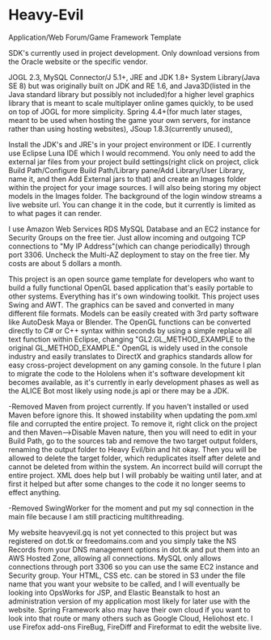 # Heavy-Evil
Application/Web Forum/Game Framework Template

SDK's currently used in project development. Only download versions from the Oracle website or the specific vendor.

JOGL 2.3,
MySQL Connector/J 5.1+,
JRE and JDK 1.8+ System Library(Java SE 8) but was originally built on JDK and RE 1.6,
and Java3D(listed in the Java standard library but possibly not included)for a higher level graphics library that is meant to scale multiplayer online games quickly, to be used on top of JOGL for more simplicity.
Spring 4.4+(for much later stages, meant to be used when hosting the game your own servers, for instance rather than using hosting websites),
JSoup 1.8.3(currently unused), 

 Install the JDK's and JRE's in your project environment or IDE. I currently use Eclipse Luna IDE which I would recommend. You only need to add the external jar files from your project build settings(right click on project, click Build Path/Configure Build Path/Library pane/Add Library/User Library, name it, and then Add External jars to that) and create an Images folder within the project for your image sources. I will also being storing my object models in the Images folder. The background of the login window streams a live website url. You can change it in the code, but it currently is limited as to what pages it can render.   

I use Amazon Web Services RDS MySQL Database and an EC2 instance for Security Groups on the free tier. Just allow incoming and outgoing TCP connections to "My IP Address"(which can change periodically) through port 3306. Uncheck the Multi-AZ deployment to stay on the free tier. My costs are about 5 dollars a month.  

This project is an open source game template for developers who want to build a fully functional OpenGL based application that's easily portable to other systems. Everything has it's own windowing toolkit. This project uses Swing and AWT. The graphics can be saved and converted in many different file formats. Models can be easily created with 3rd party software like AutoDesk Maya or Blender. The OpenGL functions can be converted directly to C# or C++ syntax within seconds by using a simple replace all text function within Eclipse, changing "GL2.GL_METHOD_EXAMPLE to the original GL_METHOD_EXAMPLE." OpenGL is widely used in the console industry and easily translates to DirectX and graphics standards allow for easy cross-project development on any gaming console. In the future I plan to migrate the code to the Hololens when it's software development kit becomes available, as it's currently in early development phases as well as the ALICE Bot most likely using node.js api or there may be a JDK. 

  -Removed Maven from project currently. If you haven't installed or used Maven before ignore this. It showed instability when updating the pom.xml file and corrupted the entire project. To remove it, right click on the project and then Maven-->Disable Maven nature, then you will need to edit in your Build Path, go to the sources tab and remove the two target output folders, renaming the output folder to Heavy Evil/bin and hit okay. Then you will be allowed to delete the target folder, which reduplicates itself after delete and cannot be deleted from within the system. An incorrect build will corrupt the entire project. XML does help but I will probably be waiting until later, and at first it helped but after some changes to the code it no longer seems to effect anything. 
  
  -Removed SwingWorker for the moment and put my sql connection in the main file because I am still practicing multithreading.
  
  My website heavyevil.gq is not yet connected to this project but was registered on dot.tk or freedomains.com and you simply take the NS Records from your DNS management options in dot.tk and put them into an AWS Hosted Zone, allowing all connections. MySQL only allows connections through port 3306 so you can use the same EC2 instance and Security group. Your HTML, CSS etc. can be stored in S3 under the file name that you want your website to be called, and I will eventually be looking into OpsWorks for JSP, and Elastic Beanstalk to host an administration version of my application most likely for later use with the website. Spring Framework also may have their own cloud if you want to look into that route or many others such as Google Cloud, Heliohost etc. I use Firefox add-ons FireBug, FireDiff and Fireformat to edit the website live. 

